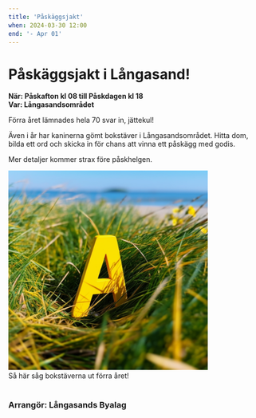 ```yaml
---
title: 'Påskäggsjakt'
when: 2024-03-30 12:00
end: '- Apr 01'
---
```

# Påskäggsjakt i Långasand!

<strong>När: Påskafton kl 08 till Påskdagen kl 18</strong><br>
<strong>Var: Långasandsområdet</strong>

Förra året lämnades hela 70 svar in, jättekul!

Även i år har kaninerna gömt bokstäver i Långasandsområdet. Hitta dom, bilda ett ord och skicka in för chans att vinna ett påskägg med godis. 

Mer detaljer kommer strax före påskhelgen.

<div class="full-width center">
    <img width="400" src="/assets/images/a_yellow_colored_plastic_letter_A_hidden_in_the_grass.png"/>
</div>
<div class="center">
    <span>Så här såg bokstäverna ut förra året!</span>
</div>

<br>

### Arrangör: Långasands Byalag
